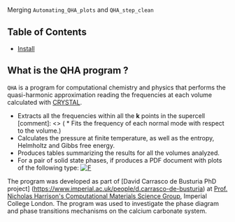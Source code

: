 #

Merging `Automating_QHA_plots` and `QHA_step_clean` 

## Table of Contents

- [Install](#install)



## What is the QHA program ?
 
 `QHA` is a program for computational chemistry and physics that performs the quasi-harmonic approximation reading the frequencies at each volume calculated with [CRYSTAL](http://www.crystal.unito.it/index.php). 
 
 * Extracts all the frequencies within all the **k** points in the supercell
[comment]: <> ( * Fits the frequency of each normal mode with respect to the volume.)
 * Calculates the pressure at finite temperature, as well as the entropy, Helmholtz and Gibbs free energy.
 * Produces tables summarizing the results for all the volumes analyzed.
 * For a pair of solid state phases, if produces a PDF document with plots of the following type:  <a href="https://www.codecogs.com/eqnedit.php?latex=F" target="_blank"><img src="https://latex.codecogs.com/gif.latex?F" title="F" /></a>
 
The program was developed as part of [David Carrasco de Busturia PhD project] (https://www.imperial.ac.uk/people/d.carrasco-de-busturia) at [Prof. Nicholas Harrison's Computational Materials Science Group](http://www.imperial.ac.uk/computational-materials-science/), Imperial College London. The program was used to investigate the phase diagram and phase transitions mechanisms on the calcium carbonate system.
